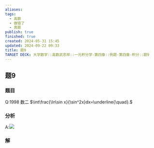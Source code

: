 ```yaml
---
aliases: 
tags:
  - 高数
  - 做错了
  - 真题
publish: true
finished: true
created: 2024-05-31 15:45
updated: 2024-09-22 09:33
title: 题9
TARGET DECK: 大学数学::高数武忠祥::一元积分学-第四章::例题-第四章-积分::题9
---
```

## 题9
### 题目
Q:1998 数二
$\int\frac{\ln\sin x}{\sin^2x}dx=\underline{\quad}.$
### 分析
A:![](https://img.hwenyi.live/202402272346332.webp)
### 解


